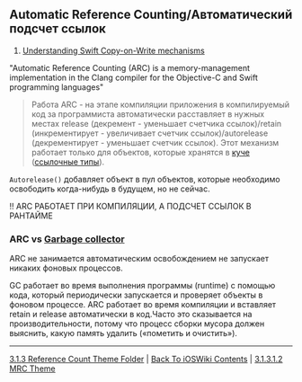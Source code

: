 ## Automatic Reference Counting/Автоматический подсчет ссылок

1. [Understanding Swift Copy-on-Write mechanisms](https://habr.com/ru/articles/209288/)

"Automatic Reference Counting (ARC) is a memory-management implementation in the Clang compiler for the Objective-C and Swift programming languages"

> Работа ARC - на этапе компиляции приложения в компилируемый код за программиста автоматически расставляет в нужных местах release (декремент - уменьшает счетчика ссылок)/retain (инкрементирует - увеличивает счетчик ссылок)/autorelease (декрементирует - уменьшает счетчик ссылок). Этот механизм работает только для объектов, которые хранятся в [куче](/3%20Memory%20and%20Concurrency/3.1%20Memory/3.1.1%20RandomAccessMemory/3.1.1.3%20Heap.md) ([ссылочные типы](/Swift/DataStructures/StructAndClass/ListValueAndReferenceTypes.md)).

`Autorelease()` добавляет объект в пул объектов, которые необходимо освободить когда-нибудь в будущем, но не сейчас.

!! ARC РАБОТАЕТ ПРИ КОМПИЛЯЦИИ, А ПОДСЧЕТ ССЫЛОК В РАНТАЙМЕ

### ARC vs [Garbage collector](../3.1.3.2%20GarbageCollector.md)

ARC не занимается автоматическим освобождением не запускает никаких фоновых процессов. 

GC работает во время выполнения программы (runtime) с помощью кода, который периодически запускается и проверяет объекты в фоновом процессе. ARC работает во время компиляции и вставляет retain и release автоматически в код.Часто это сказывается на производительности, потому что процесс сборки мусора должен выяснить, какую память удалить («пометить и очистить»).

---

[3.1.3 Reference Count Theme Folder](../3.1.3.1%20RefCountIniOS/) | [Back To iOSWiki Contents](https://github.com/eldaroid/iOSWiki) | [3.1.3.1.2 MRC Theme](./3.1.3.1.2%20MRC.md)
